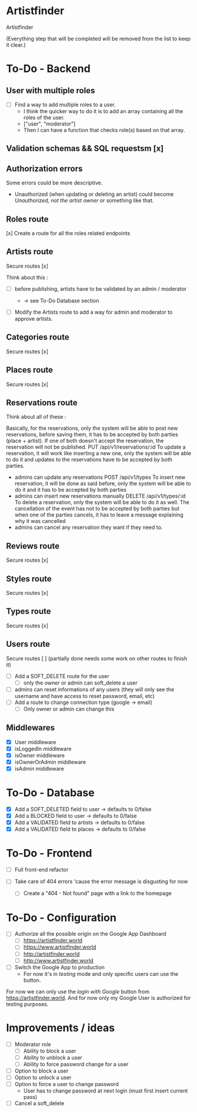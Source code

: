 # Artistfinder
Artistfinder

(Everything step that will be completed will be removed from the list to keep it clear.)

# To-Do - Backend

## User with multiple roles

- [ ] Find a way to add multiple roles to a user.
  - I think the quicker way to do it is to add an array containing all the roles of the user.
  - \["user", "moderator"\]
  - Then I can have a function that checks role(s) based on that array.

## Validation schemas && SQL requestsm [x]

## Authorization errors

Some errors could be more descriptive.

- Unauthorized (when updating or deleting an artist) could become _Unauthorized, not the artist owner_ or something like that.

## Roles route

[x] Create a route for all the roles related endpoints

## Artists route

Secure routes [x]

Think about this :

- [ ] before publishing, artists have to be validated by an admin / moderator
  - -> see To-Do Database section

- [ ] Modify the Artists route to add a way for admin and moderator to approve artists.

## Categories route

Secure routes [x]

## Places route

Secure routes [x]

## Reservations route

Think about all of these :

 Basically, for the reservations, only the system will be able to post new reservations, before saving them, it has to be
 accepted by both parties (place + artist). If one of both doesn't accept the reservation, the reservation will not be 
 published.
 PUT /api/v1/reservations/:id
 To update a reservation, it will work like inserting a new one, only the system will be able to do it and updates to the 
 reservations have to be accepted by both parties.
 - admins can update any reservations
 POST /api/v1/types
 To insert new reservation, it will be done as said before, only the system will be able to do it and it has to be
 accepted by both parties
 - admins can insert new reservations manually
 DELETE /api/v1/types/:id
 To delete a reservation, only the system will be able to do it as well. 
 The cancellation of the event has not to be accepted by both parties but when one of the parties cancels, it has to leave
 a message explaining why it was cancelled
 - admins can cancel any reservation they want if they need to.

## Reviews route

Secure routes [x]

## Styles route

Secure routes [x]

## Types route

Secure routes [x]

## Users route

Secure routes [ ] (partially done needs some work on other routes to finish it)

- [ ] Add a SOFT_DELETE route for the user
  - [ ] only the owner or admin can soft_delete a user
- [ ] admins can reset informations of any users (they will only see the username and have access to reset password, email, etc)
- [ ] Add a route to change connection type (google -> email)
  - [ ] Only owner or admin can change this

## Middlewares

- [x] User middleware
- [x] isLoggedIn middleware
- [x] isOwner middleware
- [x] isOwnerOrAdmin middleware
- [x] isAdmin middleware

# To-Do - Database

- [x] Add a SOFT_DELETED field to user -> defaults to 0/false
- [x] Add a BLOCKED field to user -> defaults to 0/false
- [x] Add a VALIDATED field to artists -> defaults to 0/false
- [x] Add a VALIDATED field to places -> defaults to 0/false

# To-Do - Frontend

- [ ] Full front-end refactor

- [ ] Take care of 404 errors 'cause the error message is disgusting for now
  - [ ] Create a "404 - Not found" page with a link to the homepage

# To-Do - Configuration

- [ ] Authorize all the possible origin on the Google App Dashboard 
	- [ ] https://artistfinder.world
	- [ ] https://www.artistfinder.world
	- [ ] http://artistfinder.world
	- [ ] http://www.artistfinder.world

- [ ] Switch the Google App to production
	- For now it's in _testing_ mode and only specific users can use the button.

For now we can only use the _login with Google_ button from https://artistfinder.world.
And for now only my Google User is authorized for testing purposes.

# Improvements / ideas

- [ ] Moderator role
  - [ ] Ability to block a user
  - [ ] Ability to unblock a user
  - [ ] Ability to force password change for a user
- [ ] Option to block a user
- [ ] Option to unlock a user
- [ ] Option to force a user to change password
  - User has to change password at next login (must first insert current pass)
- [ ] Cancel a soft_delete